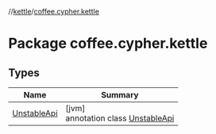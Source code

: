 //[kettle](../../index.md)/[coffee.cypher.kettle](index.md)

# Package coffee.cypher.kettle

## Types

| Name | Summary |
|---|---|
| [UnstableApi](-unstable-api/index.md) | [jvm]<br>annotation class [UnstableApi](-unstable-api/index.md) |
